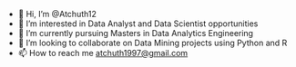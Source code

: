 - 👋 Hi, I’m @Atchuth12
- 👀 I’m interested in Data Analyst and Data Scientist opportunities
- 🌱 I’m currently pursuing Masters in Data Analytics Engineering
- 💞️ I’m looking to collaborate on Data Mining projects using Python and R
- 📫 How to reach me atchuth1997@gmail.com

<!---
Atchuth12/Atchuth12 is a ✨ special ✨ repository because its `README.md` (this file) appears on your GitHub profile.
You can click the Preview link to take a look at your changes.
--->
